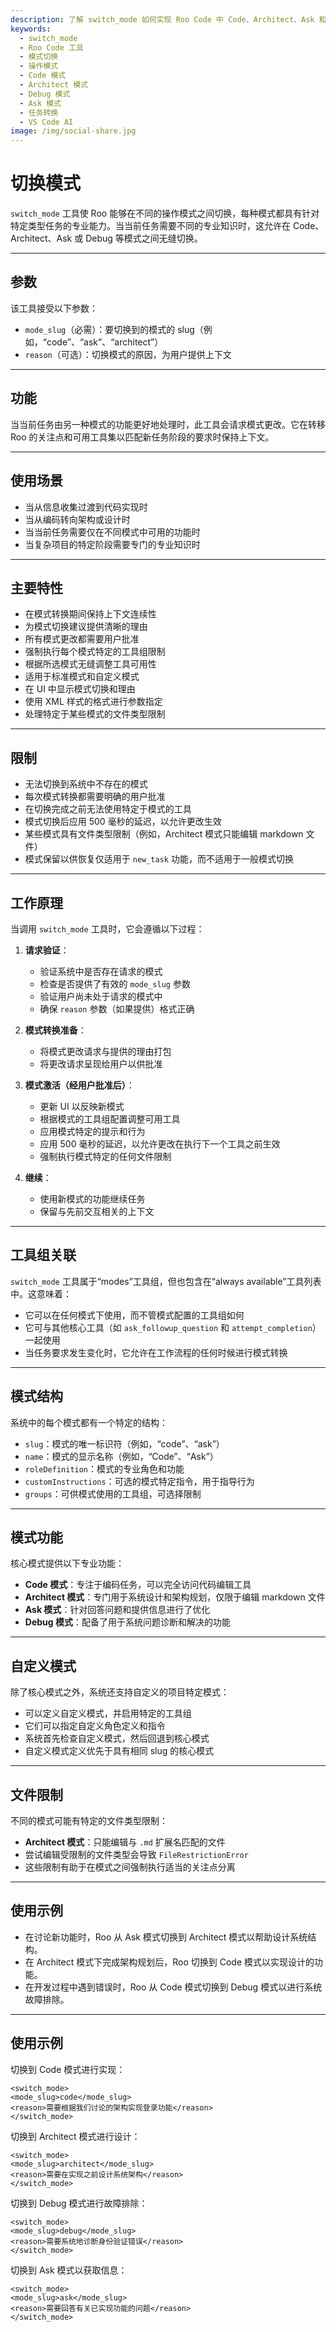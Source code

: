 ```yaml
---
description: 了解 switch_mode 如何实现 Roo Code 中 Code、Architect、Ask 和 Debug 模式之间的无缝切换，以进行专门的任务处理。
keywords:
  - switch_mode
  - Roo Code 工具
  - 模式切换
  - 操作模式
  - Code 模式
  - Architect 模式
  - Debug 模式
  - Ask 模式
  - 任务转换
  - VS Code AI
image: /img/social-share.jpg
---
```


# 切换模式

`switch_mode` 工具使 Roo 能够在不同的操作模式之间切换，每种模式都具有针对特定类型任务的专业能力。当当前任务需要不同的专业知识时，这允许在 Code、Architect、Ask 或 Debug 等模式之间无缝切换。

---

## 参数

该工具接受以下参数：

- `mode_slug`（必需）：要切换到的模式的 slug（例如，“code”、“ask”、“architect”）
- `reason`（可选）：切换模式的原因，为用户提供上下文

---

## 功能

当当前任务由另一种模式的功能更好地处理时，此工具会请求模式更改。它在转移 Roo 的关注点和可用工具集以匹配新任务阶段的要求时保持上下文。

---

## 使用场景

- 当从信息收集过渡到代码实现时
- 当从编码转向架构或设计时
- 当当前任务需要仅在不同模式中可用的功能时
- 当复杂项目的特定阶段需要专门的专业知识时

---

## 主要特性

- 在模式转换期间保持上下文连续性
- 为模式切换建议提供清晰的理由
- 所有模式更改都需要用户批准
- 强制执行每个模式特定的工具组限制
- 根据所选模式无缝调整工具可用性
- 适用于标准模式和自定义模式
- 在 UI 中显示模式切换和理由
- 使用 XML 样式的格式进行参数指定
- 处理特定于某些模式的文件类型限制

---

## 限制

- 无法切换到系统中不存在的模式
- 每次模式转换都需要明确的用户批准
- 在切换完成之前无法使用特定于模式的工具
- 模式切换后应用 500 毫秒的延迟，以允许更改生效
- 某些模式具有文件类型限制（例如，Architect 模式只能编辑 markdown 文件）
- 模式保留以供恢复仅适用于 `new_task` 功能，而不适用于一般模式切换

---

## 工作原理

当调用 `switch_mode` 工具时，它会遵循以下过程：

1. **请求验证**：
   - 验证系统中是否存在请求的模式
   - 检查是否提供了有效的 `mode_slug` 参数
   - 验证用户尚未处于请求的模式中
   - 确保 `reason` 参数（如果提供）格式正确

2. **模式转换准备**：
   - 将模式更改请求与提供的理由打包
   - 将更改请求呈现给用户以供批准

3. **模式激活（经用户批准后）**：
   - 更新 UI 以反映新模式
   - 根据模式的工具组配置调整可用工具
   - 应用模式特定的提示和行为
   - 应用 500 毫秒的延迟，以允许更改在执行下一个工具之前生效
   - 强制执行模式特定的任何文件限制

4. **继续**：
   - 使用新模式的功能继续任务
   - 保留与先前交互相关的上下文

---

## 工具组关联

`switch_mode` 工具属于“modes”工具组，但也包含在“always available”工具列表中。这意味着：

- 它可以在任何模式下使用，而不管模式配置的工具组如何
- 它可与其他核心工具（如 `ask_followup_question` 和 `attempt_completion`）一起使用
- 当任务要求发生变化时，它允许在工作流程的任何时候进行模式转换

---

## 模式结构

系统中的每个模式都有一个特定的结构：

- `slug`：模式的唯一标识符（例如，“code”、“ask”）
- `name`：模式的显示名称（例如，“Code”、“Ask”）
- `roleDefinition`：模式的专业角色和功能
- `customInstructions`：可选的模式特定指令，用于指导行为
- `groups`：可供模式使用的工具组，可选择限制

---

## 模式功能

核心模式提供以下专业功能：

- **Code 模式**：专注于编码任务，可以完全访问代码编辑工具
- **Architect 模式**：专门用于系统设计和架构规划，仅限于编辑 markdown 文件
- **Ask 模式**：针对回答问题和提供信息进行了优化
- **Debug 模式**：配备了用于系统问题诊断和解决的功能

---

## 自定义模式

除了核心模式之外，系统还支持自定义的项目特定模式：

- 可以定义自定义模式，并启用特定的工具组
- 它们可以指定自定义角色定义和指令
- 系统首先检查自定义模式，然后回退到核心模式
- 自定义模式定义优先于具有相同 slug 的核心模式

---

## 文件限制

不同的模式可能有特定的文件类型限制：

- **Architect 模式**：只能编辑与 `.md` 扩展名匹配的文件
- 尝试编辑受限制的文件类型会导致 `FileRestrictionError`
- 这些限制有助于在模式之间强制执行适当的关注点分离

---

## 使用示例

- 在讨论新功能时，Roo 从 Ask 模式切换到 Architect 模式以帮助设计系统结构。
- 在 Architect 模式下完成架构规划后，Roo 切换到 Code 模式以实现设计的功能。
- 在开发过程中遇到错误时，Roo 从 Code 模式切换到 Debug 模式以进行系统故障排除。

---

## 使用示例

切换到 Code 模式进行实现：
```
<switch_mode>
<mode_slug>code</mode_slug>
<reason>需要根据我们讨论的架构实现登录功能</reason>
</switch_mode>
```

切换到 Architect 模式进行设计：
```
<switch_mode>
<mode_slug>architect</mode_slug>
<reason>需要在实现之前设计系统架构</reason>
</switch_mode>
```

切换到 Debug 模式进行故障排除：
```
<switch_mode>
<mode_slug>debug</mode_slug>
<reason>需要系统地诊断身份验证错误</reason>
</switch_mode>
```

切换到 Ask 模式以获取信息：
```
<switch_mode>
<mode_slug>ask</mode_slug>
<reason>需要回答有关已实现功能的问题</reason>
</switch_mode>
```
